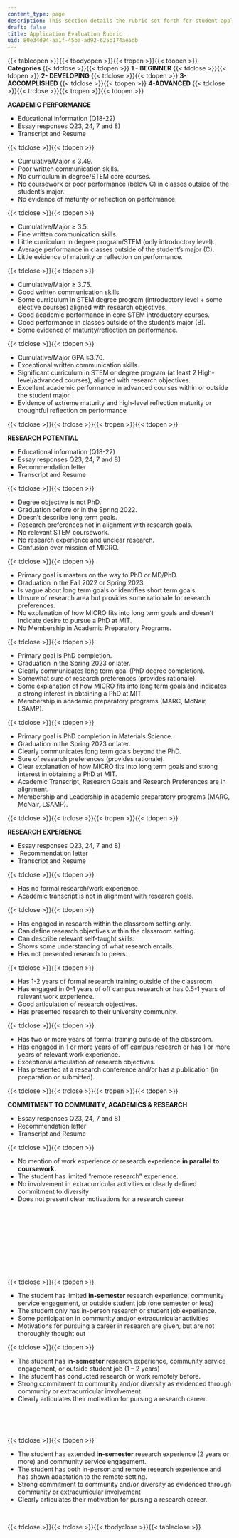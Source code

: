 ```yaml
---
content_type: page
description: This section details the rubric set forth for student application evaluations.
draft: false
title: Application Evaluation Rubric
uid: 80e34d94-aa1f-45ba-ad92-625b174ae5db
---
```

{{< tableopen >}}{{< tbodyopen >}}{{< tropen >}}{{< tdopen >}}
**Categories**
{{< tdclose >}}{{< tdopen >}}
**1 - BEGINNER**
{{< tdclose >}}{{< tdopen >}}
**2- DEVELOPING**
{{< tdclose >}}{{< tdopen >}}
**3-ACCOMPLISHED**
{{< tdclose >}}{{< tdopen >}}
**4-ADVANCED**
{{< tdclose >}}{{< trclose >}}{{< tropen >}}{{< tdopen >}}

**ACADEMIC PERFORMANCE**

- Educational information (Q18-22)
- Essay responses Q23, 24, 7 and 8)
- Transcript and Resume

{{< tdclose >}}{{< tdopen >}}

- Cumulative/Major ≤ 3.49.
- Poor written communication skills.
- No curriculum in degree/STEM core courses.
- No coursework or poor performance (below C) in classes outside of the student’s major.
- No evidence of maturity or reflection on performance.

{{< tdclose >}}{{< tdopen >}}

- Cumulative/Major ≥ 3.5.
- Fine written communication skills.
- Little curriculum in degree program/STEM (only introductory level).
- Average performance in classes outside of the student’s major (C).
- Little evidence of maturity or reflection on performance.

{{< tdclose >}}{{< tdopen >}}

- Cumulative/Major ≥ 3.75.
- Good written communication skills
- Some curriculum in STEM degree program (introductory level + some elective courses) aligned with research objectives.
- Good academic performance in core STEM introductory courses.
- Good performance in classes outside of the student’s major (B).
- Some evidence of maturity/reflection on performance.

{{< tdclose >}}{{< tdopen >}}

- Cumulative/Major GPA ≥3.76.
- Exceptional written communication skills.
- Significant curriculum in STEM or degree program (at least 2 High-level/advanced courses), aligned with research objectives.
- Excellent academic performance in advanced courses within or outside the student major.
- Evidence of extreme maturity and high-level reflection maturity or thoughtful reflection on performance

{{< tdclose >}}{{< trclose >}}{{< tropen >}}{{< tdopen >}}

**RESEARCH POTENTIAL**

- Educational information (Q18-22)
- Essay responses Q23, 24, 7 and 8)
- Recommendation letter
- Transcript and Resume

{{< tdclose >}}{{< tdopen >}}

- Degree objective is not PhD.
- Graduation before or in the Spring 2022.
- Doesn’t describe long term goals.
- Research preferences not in alignment with research goals.
- No relevant STEM coursework.
- No research experience and unclear research.
- Confusion over mission of MICRO.

{{< tdclose >}}{{< tdopen >}}

- Primary goal is masters on the way to PhD or MD/PhD.
- Graduation in the Fall 2022 or Spring 2023.
- Is vague about long term goals or identifies short term goals.
- Unsure of research area but provides some rationale for research preferences.
- No explanation of how MICRO fits into long term goals and doesn’t indicate desire to pursue a PhD at MIT.
- No Membership in Academic Preparatory Programs.

{{< tdclose >}}{{< tdopen >}}

- Primary goal is PhD completion.
- Graduation in the Spring 2023 or later.
- Clearly communicates long term goal (PhD degree completion).
- Somewhat sure of research preferences (provides rationale).
- Some explanation of how MICRO fits into long term goals and indicates a strong interest in obtaining a PhD at MIT.
- Membership in academic preparatory programs (MARC, McNair, LSAMP).

{{< tdclose >}}{{< tdopen >}}

- Primary goal is PhD completion in Materials Science.
- Graduation in the Spring 2023 or later.
- Clearly communicates long term goals beyond the PhD.
- Sure of research preferences (provides rationale).
- Clear explanation of how MICRO fits into long term goals and strong interest in obtaining a PhD at MIT.
- Academic Transcript, Research Goals and Research Preferences are in alignment.
- Membership and Leadership in academic preparatory programs (MARC, McNair, LSAMP).

{{< tdclose >}}{{< trclose >}}{{< tropen >}}{{< tdopen >}}

**RESEARCH EXPERIENCE**

- Essay responses Q23, 24, 7 and 8)
-  Recommendation letter
- Transcript and Resume

{{< tdclose >}}{{< tdopen >}}

- Has no formal research/work experience.
- Academic transcript is not in alignment with research goals.

{{< tdclose >}}{{< tdopen >}}

- Has engaged in research within the classroom setting only.
- Can define research objectives within the classroom setting.
- Can describe relevant self-taught skills.
- Shows some understanding of what research entails.
- Has not presented research to peers.

{{< tdclose >}}{{< tdopen >}}

- Has 1-2 years of formal research training outside of the classroom.
- Has engaged in 0-1 years of off campus research or has 0.5-1 years of relevant work experience.
- Good articulation of research objectives.
- Has presented research to their university community.

{{< tdclose >}}{{< tdopen >}}

- Has two or more years of formal training outside of the classroom.
- Has engaged in 1 or more years of off campus research or has 1 or more years of relevant work experience.
- Exceptional articulation of research objectives.
- Has presented at a research conference and/or has a publication (in preparation or submitted).

{{< tdclose >}}{{< trclose >}}{{< tropen >}}{{< tdopen >}}

**COMMITMENT TO COMMUNITY, ACADEMICS & RESEARCH**

- Essay responses Q23, 24, 7 and 8)
- Recommendation letter
- Transcript and Resume

{{< tdclose >}}{{< tdopen >}}

- No mention of work experience or research experience **in parallel to coursework.**
- The student has limited “remote research” experience.
- No involvement in extracurricular activities or clearly defined commitment to diversity
- Does not present clear motivations for a research career

 

 

 

 

 

{{< tdclose >}}{{< tdopen >}}

- The student has limited **in-semester** research experience, community service engagement, or outside student job (one semester or less)
- The student only has in-person research or student job experience.
- Some participation in community and/or extracurricular activities
- Motivations for pursuing a career in research are given, but are not thoroughly thought out 

{{< tdclose >}}{{< tdopen >}}

- The student has **in-semester** research experience, community service engagement, or outside student job (1 – 2 years)
- The student has conducted research or work remotely before.
- Strong commitment to community and/or diversity as evidenced through community or extracurricular involvement
- Clearly articulates their motivation for pursing a research career.   

 

 

{{< tdclose >}}{{< tdopen >}}

- The student has extended **in-semester** research experience (2 years or more) and community service engagement.
- The student has both in-person and remote research experience and has shown adaptation to the remote setting.
- Strong commitment to community and/or diversity as evidenced through community or extracurricular involvement
- Clearly articulates their motivation for pursing a research career. 

 

{{< tdclose >}}{{< trclose >}}{{< tbodyclose >}}{{< tableclose >}}